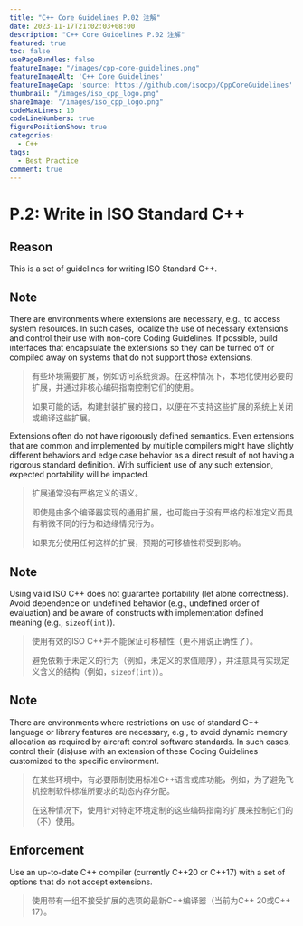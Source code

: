 ```yaml
---
title: "C++ Core Guidelines P.02 注解"
date: 2023-11-17T21:02:03+08:00
description: "C++ Core Guidelines P.02 注解"
featured: true
toc: false
usePageBundles: false
featureImage: "/images/cpp-core-guidelines.png"
featureImageAlt: 'C++ Core Guidelines'
featureImageCap: 'source: https://github.com/isocpp/CppCoreGuidelines'
thumbnail: "/images/iso_cpp_logo.png"
shareImage: "/images/iso_cpp_logo.png"
codeMaxLines: 10
codeLineNumbers: true
figurePositionShow: true
categories:
  - C++
tags:
  - Best Practice
comment: true
---
```


# P.2: Write in ISO Standard C++

## Reason

This is a set of guidelines for writing ISO Standard C++.

## Note

There are environments where extensions are necessary, e.g., to access system resources. In such cases, localize the use of necessary extensions and control their use with non-core Coding Guidelines. If possible, build interfaces that encapsulate the extensions so they can be turned off or compiled away on systems that do not support those extensions.

>有些环境需要扩展，例如访问系统资源。在这种情况下，本地化使用必要的扩展，并通过非核心编码指南控制它们的使用。
>
>如果可能的话，构建封装扩展的接口，以便在不支持这些扩展的系统上关闭或编译这些扩展。

Extensions often do not have rigorously defined semantics. Even extensions that are common and implemented by multiple compilers might have slightly different behaviors and edge case behavior as a direct result of not having a rigorous standard definition. With sufficient use of any such extension, expected portability will be impacted.

>扩展通常没有严格定义的语义。
>
>即使是由多个编译器实现的通用扩展，也可能由于没有严格的标准定义而具有稍微不同的行为和边缘情况行为。
>
>如果充分使用任何这样的扩展，预期的可移植性将受到影响。

## Note

Using valid ISO C++ does not guarantee portability (let alone correctness). Avoid dependence on undefined behavior (e.g., undefined order of evaluation) and be aware of constructs with implementation defined meaning (e.g., `sizeof(int)`).

> 使用有效的ISO C++并不能保证可移植性（更不用说正确性了）。
>
> 避免依赖于未定义的行为（例如，未定义的求值顺序），并注意具有实现定义含义的结构（例如，`sizeof(int)`）。

## Note

There are environments where restrictions on use of standard C++ language or library features are necessary, e.g., to avoid dynamic memory allocation as required by aircraft control software standards. In such cases, control their (dis)use with an extension of these Coding Guidelines customized to the specific environment.

> 在某些环境中，有必要限制使用标准C++语言或库功能，例如，为了避免飞机控制软件标准所要求的动态内存分配。
>
> 在这种情况下，使用针对特定环境定制的这些编码指南的扩展来控制它们的（不）使用。

## Enforcement

Use an up-to-date C++ compiler (currently C++20 or C++17) with a set of options that do not accept extensions.

> 使用带有一组不接受扩展的选项的最新C++编译器（当前为C++ 20或C++ 17）。
